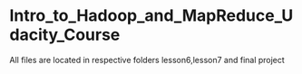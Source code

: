 # Intro_to_Hadoop_and_MapReduce_Udacity_Course

All files are located in respective folders lesson6,lesson7 and final project
